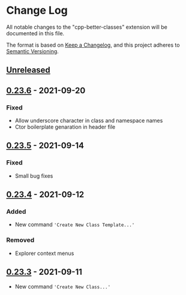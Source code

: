 # Change Log

All notable changes to the "cpp-better-classes" extension will be documented in this file.

The format is based on [Keep a Changelog](https://keepachangelog.com/en/1.0.0/),
and this project adheres to [Semantic Versioning](https://semver.org/spec/v2.0.0.html).

## [Unreleased]

## [0.23.6] - 2021-09-20

### Fixed

- Allow underscore character in class and namespace names
- Ctor boilerplate genaration in header file

## [0.23.5] - 2021-09-14

### Fixed

- Small bug fixes

## [0.23.4] - 2021-09-12

### Added

- New command `'Create New Class Template...'`

### Removed

- Explorer context menus

## [0.23.3] - 2021-09-11

- New command `'Create New Class...'`

[Unreleased]: https://github.com/stolyarchuk/cpp-better-classes/compare/v0.23.6...HEAD
[0.23.6]: https://github.com/stolyarchuk/cpp-better-classes/compare/v0.23.5...v0.23.6
[0.23.5]: https://github.com/stolyarchuk/cpp-better-classes/compare/v0.23.4...v0.23.5
[0.23.4]: https://github.com/stolyarchuk/cpp-better-classes/compare/v0.23.3...v0.23.4
[0.23.3]: https://github.com/stolyarchuk/cpp-better-classes/releases/tag/v0.23.3
